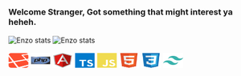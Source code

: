 ### Welcome Stranger, Got something that might interest ya heheh.

<div>
    <a hre="https://github.com/EnzoJ0se">
        <img height='180rem' align='center' alt='Enzo stats' src='https://github-readme-stats.vercel.app/api?username=EnzoJ0se&show_icons=true&theme=dark&count_private=true&include_all_commits=true'>
        <img height='180rem' align='center' alt='Enzo stats' src='https://github-readme-stats.vercel.app/api/top-langs/?username=EnzoJ0se&amp;layout=compact&amp;langs_count=10&amp;theme=dark'>
    </a>
    <div><br>
      <img align="center" height="30" width="40" src="https://raw.githubusercontent.com/devicons/devicon/master/icons/laravel/laravel-plain.svg" style="max-width:100%;">
      <img align="center" height="30" width="40" src="https://raw.githubusercontent.com/devicons/devicon/master/icons/php/php-original.svg" style="max-width:100%;">
      <img align="center" height="30" width="40" src="https://raw.githubusercontent.com/devicons/devicon/master/icons/angularjs/angularjs-original.svg" style="max-width:100%;">
      <img align="center" height="30" width="40" src="https://raw.githubusercontent.com/devicons/devicon/master/icons/typescript/typescript-plain.svg" style="max-width:100%;">
      <img align="center" height="30" width="40" src="https://raw.githubusercontent.com/devicons/devicon/master/icons/javascript/javascript-plain.svg" style="max-width:100%;">
      <img align="center" height="30" width="40" src="https://raw.githubusercontent.com/devicons/devicon/master/icons/html5/html5-original.svg" style="max-width:100%;">
      <img align="center" height="30" width="40" src="https://raw.githubusercontent.com/devicons/devicon/master/icons/css3/css3-original.svg" style="max-width:100%;">
      <img align="center" height="30" width="40" src="https://raw.githubusercontent.com/devicons/devicon/master/icons/tailwindcss/tailwindcss-plain.svg" style="max-width:100%;">
</div>
